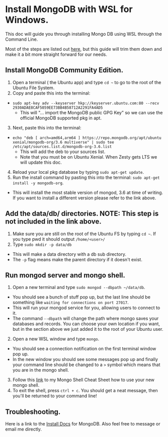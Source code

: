 # Install MongoDB with WSL for Windows.

This doc will guide you through installing Mongo DB using WSL through the Command Line. 

Most of the steps are listed out [here](https://docs.mongodb.com/manual/tutorial/install-mongodb-on-ubuntu/), but this guide will trim them down and make it a bit more straight forward for our needs.

## Install MongoDB Community Edition.

1. Open a terminal ( the Ubuntu app) and type `cd ~` to go to the root of the Ubuntu File System.
2. Copy and paste this into the terminal:

- `sudo apt-key adv --keyserver hkp://keyserver.ubuntu.com:80 --recv 2930ADAE8CAF5059EE73BB4B58712A2291FA4AD5`
  - This will "... import the MongoDB public GPG Key" so we can use the official MongoDB supported pkg in apt.
3. Next, paste this into the terminal:

- `echo "deb [ arch=amd64,arm64 ] https://repo.mongodb.org/apt/ubuntu xenial/mongodb-org/3.6 multiverse" | sudo tee /etc/apt/sources.list.d/mongodb-org-3.6.list`
  - This will add the deb to your sources list.
  - Note that you must be on Ubuntu Xenial. When Zesty gets LTS we will update this doc.
4. Reload your local pkg database by typing `sudo apt-get update`.
5. Run the install command by pasting this into the terminal: `sudo apt-get install -y mongodb-org`.
  - This will install the most stable version of mongod, 3.6 at time of writing. If you want to install a different version please refer to the link above.

## Add the data/db/ directories. NOTE: This step is not included in the link above.

1. Make sure you are still on the root of the Ubuntu FS by typing `cd ~`. If you type pwd it should output `/home/<user>/`
2. Type `sudo mkdir -p data/db`
  - This will make a data directory with a db sub directory.
  - The `-p` flag means make the parent directory if it doesn't exist.
  
## Run mongod server and mongo shell.

1. Open a new terminal and type `sudo mongod --dbpath ~/data/db`.
  - You should see a bunch of stuff pop up, but the last line should be something like `waiting for connections on port 27017`.
  - This will run your mongod service for you, allowing users to connect to it.
  - The command `--dbpath` will change the path where mongo saves your databases and records. You can choose your own location if you want, but in the section above we just added it to the root of your Ubuntu user.
  
2. Open a new WSL window and type `mongo`.
  - You should see a connection notification on the first terminal window pop up.
  - In the new window you should see some messages pop up and finally your command line should be changed to a `>` symbol which means that you are in the mongo shell.
  
3. Follow this [link](https://github.com/michaeltreat/Mongo_quickstart) to my Mongo Shell Cheat Sheet how to use your new mongo shell.
4. To exit the shell, press `ctrl + c`. You should get a neat message, then you'll be returned to your command line!


## Troubleshooting.

Here is a link to the [Install Docs](https://docs.mongodb.com/manual/installation/) for MongoDB. Also feel free to message or email me directly.
